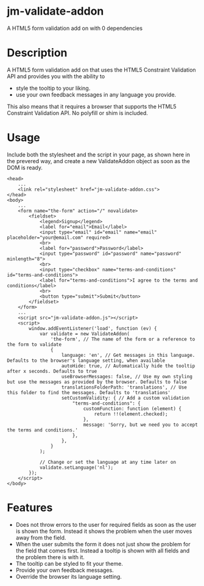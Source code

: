 # jm-validate-addon
A HTML5 form validation add on with 0 dependencies

# Description
A HTML5 form validation add on that uses the HTML5 Constraint Validation API and provides you with the ability to
 * style the tooltip to your liking.
 * use your own feedback messages in any language you provide.

This also means that it requires a browser that supports the HTML5 Constraint Validation API. No polyfill or shim is included.

# Usage
Include both the stylesheet and the script in your page, as shown here in the prevered way, and create a new ValidateAddon object as soon as the DOM is ready.
```
<head>
	...
	<link rel="stylesheet" href="jm-validate-addon.css">
</head>
<body>
	...
    <form name="the-form" action="/" novalidate>
    	<fieldset>
        	<legend>Signup</legend>
            <label for="email">Email</label>
            <input type="email" id="email" name="email" placeholder="your@email.com" required>
            <br>
            <label for="password">Password</label>
            <input type="password" id="password" name="password" minlength="8">
            <br>
            <input type="checkbox" name="terms-and-conditions" id="terms-and-conditions">
            <label for="terms-and-conditions">I agree to the terms and conditions</label>
            <br>
            <button type="submit">Submit</button>
        </fieldset>
    </form>
    ...
    <script src="jm-validate-addon.js"></script>
    <script>
    	window.addEventListener('load', function (ev) {
        	var validate = new ValidateAddon(
            	'the-form', // The name of the form or a reference to the form to validate
            	{
            		language: 'en', // Get messages in this language. Defaults to the browser's language setting, when available
                	autoHide: true, // Automatically hide the tooltip after x seconds. Defaults to true
                	useBrowserMessages: false, // Use my own styling but use the messages as provided by the browser. Defaults to false
                	translationsFolderPath: 'translations', // Use this folder to find the messages. Defaults to 'translations'
                    setCustomValidity: { // Add a custom validation
                    	"terms-and-conditions": {
                        	customFunction: function (element) {
                            	return !!(element.checked);
                            },
                            message: 'Sorry, but we need you to accept the terms and conditions.'
                        },
                    },
            	}
        	);

            // Change or set the language at any time later on
            validate.setLanguage('nl');
        });
	</script>
</body>
```

# Features
* Does not throw errors to the user for required fields as soon as the user is shown the form. Instead it shows the problem when the user moves away from the field.
* When the user submits the form it does not just show the problem for the field that comes first. Instead a tooltip is shown with all fields and the problem there is with it.
* The tooltip can be styled to fit your theme.
* Provide your own feedback messages.
* Override the browser its language setting.
